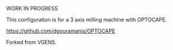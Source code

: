 WORK IN PROGRESS

This configuration is for a 3 axis milling machine with OPTOCAPE.

https://github.com/dgouramanis/OPTOCAPE

Forked from VGEN5.
